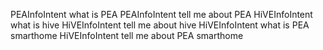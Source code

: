 PEAInfoIntent what is PEA
PEAInfoIntent tell me about PEA
HiVEInfoIntent what is hive
HiVEInfoIntent tell me about hive
HiVEInfoIntent what is PEA smarthome
HiVEInfoIntent tell me about PEA smarthome
